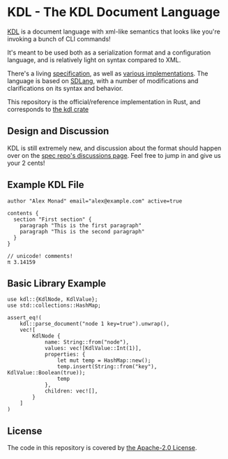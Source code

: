 # KDL - The KDL Document Language

[KDL](https://github.com/kdl-org/kdl) is a document language with xml-like
semantics that looks like you're invoking a bunch of CLI commands!

It's meant to be used both as a serialization format and a configuration
language, and is relatively light on syntax compared to XML.

There's a living
[specification](https://github.com/kdl-org/kdl/blob/main/SPEC.md), as well as
[various implementations](https://github.com/kdl-org/kdl#implementations). The language is based on
[SDLang](https://sdlang.org), with a number of modifications and
clarifications on its syntax and behavior.

This repository is the official/reference implementation in Rust, and
corresponds to [the kdl crate](https://crates.io/crates/kdl)

## Design and Discussion

KDL is still extremely new, and discussion about the format should happen over
on the [spec repo's discussions
page](https://github.com/kdoclang/kdl/discussions). Feel free to jump in and
give us your 2 cents!

## Example KDL File

```text
author "Alex Monad" email="alex@example.com" active=true

contents {
  section "First section" {
    paragraph "This is the first paragraph"
    paragraph "This is the second paragraph"
  }
}

// unicode! comments!
π 3.14159
```

## Basic Library Example

```
use kdl::{KdlNode, KdlValue};
use std::collections::HashMap;

assert_eq!(
    kdl::parse_document("node 1 key=true").unwrap(),
    vec![
        KdlNode {
            name: String::from("node"),
            values: vec![KdlValue::Int(1)],
            properties: {
                let mut temp = HashMap::new();
                temp.insert(String::from("key"), KdlValue::Boolean(true));
                temp
            },
            children: vec![],
        }
    ]
)
```

## License

The code in this repository is covered by [the Apache-2.0 License](LICENSE.md).
